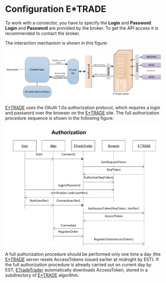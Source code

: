 # Configuration E\*TRADE

To work with a connector, you have to specify the **Login** and **Password**. **Login** and **Password** are provided by the broker. To get the API access it is recommended to contact the broker.

The interaction mechanism is shown in this figure: 

![ETrade](../images/ETrade.png)

[E\*TRADE](ETrade.md) uses the OAuth 1.0a authorization protocol, which requires a login and password over the browser on the [E\*TRADE](https://etrade.com/) site. The full authorization procedure sequence is shown in the following figure:

![etrade autoriazation](../images/etrade_autoriazation.png)

A full authorization procedure should be performed only one time a day (the [E\*TRADE](ETrade.md) server resets AccessTokens issued earlier at midnight by EST). If the full authorization procedure is already carried out on current day by EST, [ETradeTrader](../api/StockSharp.ETrade.ETradeTrader.html) automatically downloads AccessToken, stored in a subdirectory of [E\*TRADE](ETrade.md) algorithm.
